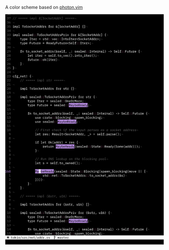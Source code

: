 A color scheme based on [photon.vim](https://github.com/axvr/photon.vim)


![](./screenshots/dark.png)
